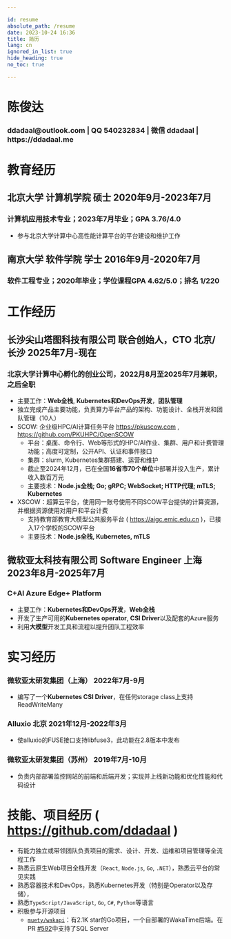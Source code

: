 ```yaml
---

id: resume
absolute_path: /resume
date: 2023-10-24 16:36
title: 简历
lang: cn
ignored_in_list: true
hide_heading: true
no_toc: true

---
```


<h1 class="name">
陈俊达
</h1>

<h3 class="contact">ddadaal@outlook.com | QQ 540232834 | 微信 ddadaal | https://ddadaal.me

</h3>

# 教育经历

## <span class="highlight">北京大学 计算机学院 硕士</span> <span class="right">2020年9月-2023年7月</span>

### 计算机应用技术专业；2023年7月毕业；GPA 3.76/4.0

- 参与北京大学计算中心高性能计算平台的平台建设和维护工作

## <span class="highlight">南京大学 软件学院 学士</span> <span class="right">2016年9月-2020年7月</span>

### 软件工程专业；2020年毕业；学位课程GPA 4.62/5.0；排名 1/220

# 工作经历

## <span class="highlight"> 长沙尖山塔图科技有限公司 联合创始人，CTO 北京/长沙</span> <span class="right">2025年7月-现在</span>

### 北京大学计算中心孵化的创业公司，2022月8月至2025年7月兼职，之后全职

- 主要工作：**Web全栈**, **Kubernetes和DevOps开发**，**团队管理**
- 独立完成产品主要功能，负责算力平台产品的架构、功能设计、全栈开发和团队管理（10人）
- SCOW: 企业级HPC/AI计算任务平台 https://pkuscow.com , https://github.com/PKUHPC/OpenSCOW
  - 平台：桌面、命令行、Web等形式的HPC/AI作业、集群、用户和计费管理功能；高度可定制，公开API、认证和事件接口
  - 集群：slurm, Kubernetes集群搭建、运营和维护
  - 截止至2024年12月，已在全国**16省市70个单位**中部署并投入生产，累计收入数百万元
  - 主要技术：**Node.js全栈; Go; gRPC; WebSocket; HTTP代理; mTLS; Kubernetes**
- XSCOW：超算云平台，使用同一账号使用不同SCOW平台提供的计算资源，并根据资源使用对用户和平台计费
  - 支持教育部教育大模型公共服务平台 ( https://aigc.emic.edu.cn )，已接入17个学校的SCOW平台
  - 主要技术：**Node.js全栈, Kubernetes, mTLS**

## <span class="highlight">微软亚太科技有限公司 Software Engineer 上海 </span> <span class="right">2023年8月-2025年7月</span>
### C+AI Azure Edge+ Platform

- 主要工作：**Kubernetes和DevOps开发**，**Web全栈**
- 开发了生产可用的**Kubernetes operator**, **CSI Driver**以及配套的Azure服务
- 利用**大模型**开发工具和流程以提升团队工程效率

# 实习经历

### **微软亚太研发集团（上海）** <span class="right">2022年7月-9月</span>

- 编写了一个**Kubernetes CSI Driver**，在任何storage class上支持ReadWriteMany

### **Alluxio** 北京 <span class="right">2021年12月-2022年3月</span>

- 使alluxio的FUSE接口支持libfuse3，此功能在2.8版本中发布

### **微软亚太研发集团（苏州）** <span class="right">2019年7月-10月</span>

- 负责内部部署监控网站的前端和后端开发；实现并上线新功能和优化性能和代码设计

# 技能、项目经历 ( https://github.com/ddadaal )

- 有能力独立或带领团队负责项目的需求、设计、开发、运维和项目管理等全流程工作
- 熟悉云原生Web项目全栈开发（`React`, `Node.js`, `Go`, `.NET`），熟悉云平台的常见实践
- 熟悉容器技术和DevOps，熟悉Kubernetes开发（特别是Operator以及存储），
- 熟悉`TypeScript/JavaScript`, `Go`, `C#`, `Python`等语言
- 积极参与开源项目
  - [`muety/wakapi`](https://github.com/muety/wakapi)：有2.1K star的Go项目，一个自部署的WakaTime后端。在PR [#592](https://github.com/muety/wakapi/pull/592)中支持了SQL Server


